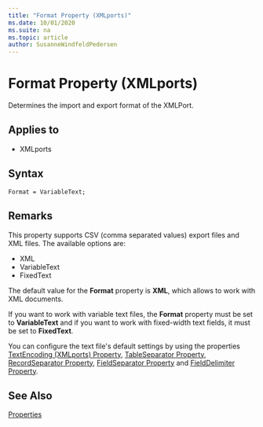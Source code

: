 ```yaml
---
title: "Format Property (XMLports)"
ms.date: 10/01/2020
ms.suite: na
ms.topic: article
author: SusanneWindfeldPedersen
---
```


# Format Property (XMLports)

Determines the import and export format of the XMLPort.  
  
## Applies to  
  
- XMLports  

## Syntax

```AL
Format = VariableText;
```
  
## Remarks  

This property supports CSV (comma separated values) export files and XML files. The available options are:  
  
- XML  
- VariableText  
- FixedText  

The default value for the **Format** property is **XML**, which allows to work with XML documents. 

If you want to work with variable text files, the **Format** property must be set to **VariableText** and if you want to work with fixed-width text fields, it must be set to **FixedText**.

You can configure the text file's default settings by using the properties [TextEncoding (XMLports) Property](devenv-textencoding-property.md), 
[TableSeparator Property](devenv-tableseparator-property.md),
[RecordSeparator Property](devenv-recordseparator-property.md),
[FieldSeparator Property](devenv-fieldseparator-property.md) and
[FieldDelimiter Property](devenv-fielddelimiter-property.md).

## See Also  

[Properties](devenv-properties.md)